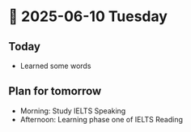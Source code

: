  # 📅 2025-06-10 Tuesday

 ## Today
 - Learned some words

 ## Plan for tomorrow
 - Morning: Study IELTS Speaking
 - Afternoon: Learning phase one of IELTS Reading
